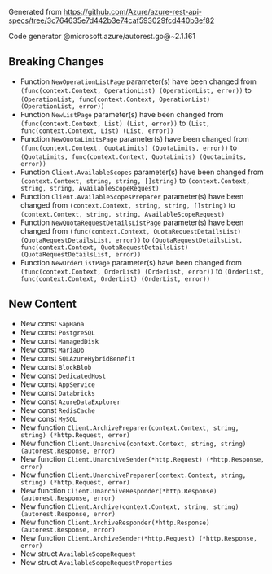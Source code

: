 Generated from https://github.com/Azure/azure-rest-api-specs/tree/3c764635e7d442b3e74caf593029fcd440b3ef82

Code generator @microsoft.azure/autorest.go@~2.1.161

## Breaking Changes

- Function `NewOperationListPage` parameter(s) have been changed from `(func(context.Context, OperationList) (OperationList, error))` to `(OperationList, func(context.Context, OperationList) (OperationList, error))`
- Function `NewListPage` parameter(s) have been changed from `(func(context.Context, List) (List, error))` to `(List, func(context.Context, List) (List, error))`
- Function `NewQuotaLimitsPage` parameter(s) have been changed from `(func(context.Context, QuotaLimits) (QuotaLimits, error))` to `(QuotaLimits, func(context.Context, QuotaLimits) (QuotaLimits, error))`
- Function `Client.AvailableScopes` parameter(s) have been changed from `(context.Context, string, string, []string)` to `(context.Context, string, string, AvailableScopeRequest)`
- Function `Client.AvailableScopesPreparer` parameter(s) have been changed from `(context.Context, string, string, []string)` to `(context.Context, string, string, AvailableScopeRequest)`
- Function `NewQuotaRequestDetailsListPage` parameter(s) have been changed from `(func(context.Context, QuotaRequestDetailsList) (QuotaRequestDetailsList, error))` to `(QuotaRequestDetailsList, func(context.Context, QuotaRequestDetailsList) (QuotaRequestDetailsList, error))`
- Function `NewOrderListPage` parameter(s) have been changed from `(func(context.Context, OrderList) (OrderList, error))` to `(OrderList, func(context.Context, OrderList) (OrderList, error))`

## New Content

- New const `SapHana`
- New const `PostgreSQL`
- New const `ManagedDisk`
- New const `MariaDb`
- New const `SQLAzureHybridBenefit`
- New const `BlockBlob`
- New const `DedicatedHost`
- New const `AppService`
- New const `Databricks`
- New const `AzureDataExplorer`
- New const `RedisCache`
- New const `MySQL`
- New function `Client.ArchivePreparer(context.Context, string, string) (*http.Request, error)`
- New function `Client.Unarchive(context.Context, string, string) (autorest.Response, error)`
- New function `Client.UnarchiveSender(*http.Request) (*http.Response, error)`
- New function `Client.UnarchivePreparer(context.Context, string, string) (*http.Request, error)`
- New function `Client.UnarchiveResponder(*http.Response) (autorest.Response, error)`
- New function `Client.Archive(context.Context, string, string) (autorest.Response, error)`
- New function `Client.ArchiveResponder(*http.Response) (autorest.Response, error)`
- New function `Client.ArchiveSender(*http.Request) (*http.Response, error)`
- New struct `AvailableScopeRequest`
- New struct `AvailableScopeRequestProperties`
